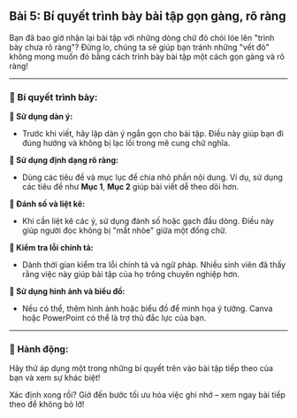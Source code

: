 ## Bài 5: Bí quyết trình bày bài tập gọn gàng, rõ ràng

Bạn đã bao giờ nhận lại bài tập với những dòng chữ đỏ chói lóe lên "trình bày chưa rõ ràng"? Đừng lo, chúng ta sẽ giúp bạn tránh những "vết đỏ" không mong muốn đó bằng cách trình bày bài tập một cách gọn gàng và rõ ràng!

---

### 📌 Bí quyết trình bày:

**🔹 Sử dụng dàn ý:**
- Trước khi viết, hãy lập dàn ý ngắn gọn cho bài tập. Điều này giúp bạn đi đúng hướng và không bị lạc lối trong mê cung chữ nghĩa.

**🔹 Sử dụng định dạng rõ ràng:**
- Dùng các tiêu đề và mục lục để chia nhỏ phần nội dung. Ví dụ, sử dụng các tiêu đề như **Mục 1**, **Mục 2** giúp bài viết dễ theo dõi hơn.
  
**🔹 Đánh số và liệt kê:**
- Khi cần liệt kê các ý, sử dụng đánh số hoặc gạch đầu dòng. Điều này giúp người đọc không bị "mắt nhòe" giữa một đống chữ.

**🔹 Kiểm tra lỗi chính tả:**
- Dành thời gian kiểm tra lỗi chính tả và ngữ pháp. Nhiều sinh viên đã thấy rằng việc này giúp bài tập của họ trông chuyên nghiệp hơn.

**🔹 Sử dụng hình ảnh và biểu đồ:**
- Nếu có thể, thêm hình ảnh hoặc biểu đồ để minh họa ý tưởng. Canva hoặc PowerPoint có thể là trợ thủ đắc lực của bạn.

---

### 🚀 Hành động:

Hãy thử áp dụng một trong những bí quyết trên vào bài tập tiếp theo của bạn và xem sự khác biệt!

Xác định xong rồi? Giờ đến bước tối ưu hóa việc ghi nhớ – xem ngay bài tiếp theo để không bỏ lỡ!